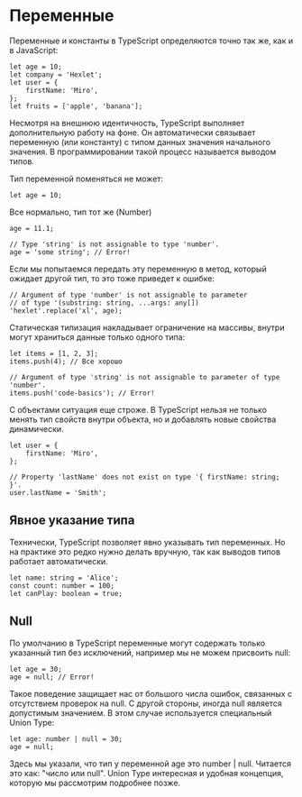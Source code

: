 # Переменные

Переменные и константы в TypeScript определяются точно так же, как и в JavaScript:

```
let age = 10;
let company = 'Hexlet';
let user = {
    firstName: 'Miro',
};
let fruits = ['apple', 'banana'];
```
Несмотря на внешнюю идентичность, TypeScript выполняет дополнительную работу на фоне.
Он автоматически связывает переменную (или константу) с типом данных значения начального значения.
В программировании такой процесс называется выводом типов.

Тип переменной поменяться не может:

```
let age = 10;
```

Все нормально, тип тот же (Number)

```
age = 11.1;
```

```
// Type 'string' is not assignable to type 'number'.
age = 'some string'; // Error!
```

Если мы попытаемся передать эту переменную в метод, который ожидает другой тип, то это тоже приведет к ошибке:

```
// Argument of type 'number' is not assignable to parameter
// of type '(substring: string, ...args: any[])
'hexlet'.replace('xl', age);
```

Статическая типизация накладывает ограничение на массивы, внутри могут храниться данные только одного типа:

```
let items = [1, 2, 3];
items.push(4); // Все хорошо
```
```
// Argument of type 'string' is not assignable to parameter of type 'number'.
items.push('code-basics'); // Error!
```

С объектами ситуация еще строже. В TypeScript нельзя не только менять тип свойств внутри объекта, но и добавлять новые свойства динамически.

```
let user = {
    firstName: 'Miro',
};
```

```
// Property 'lastName' does not exist on type '{ firstName: string; }'.
user.lastName = 'Smith';
```

## Явное указание типа

Технически, TypeScript позволяет явно указывать тип переменных.
Но на практике это редко нужно делать вручную, так как выводов типов работает автоматически.

```
let name: string = 'Alice';
const count: number = 100;
let canPlay: boolean = true;
```

## Null

По умолчанию в TypeScript переменные могут содержать только указанный тип без исключений, например мы не можем присвоить null:

```
let age = 30;
age = null; // Error!
```

Такое поведение защищает нас от большого числа ошибок, связанных с отсутствием проверок на null.
С другой стороны, иногда null является допустимым значением. В этом случае используется специальный Union Type:

```
let age: number | null = 30;
age = null;
```

Здесь мы указали, что тип у переменной age это number | null. Читается это как: "число или null".
Union Type интересная и удобная концепция, которую мы рассмотрим подробнее позже.